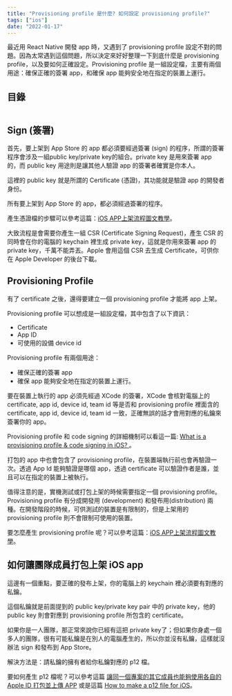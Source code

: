 ```yaml
---
title: "Provisioning profile 是什麼? 如何設定 provisioning profile?"
tags: ["ios"]
date: "2022-01-17"
---
```


最近用 React Native 開發 app 時，又遇到了 provisioning profile 設定不對的問題。因為太常遇到這個問題，所以決定來好好整理一下到底什麼是 provisioning profile，以及要如何正確設定。Provisioning profile 是一組設定檔，主要有兩個用途：確保正確的簽署 app，和確保 app 能夠安全地在指定的裝置上運行。

## 目錄

```toc
```

## Sign (簽署)

首先，要上架到 App Store 的 app 都必須要經過簽署 (sign) 的程序，所謂的簽署程序會涉及一組public key/private key的組合。private key 是用來簽署 app 的，而 public key 用途則是讓其他人驗證 app 的簽署者確實是你本人。

這裡的 public key 就是所謂的 Certificate (憑證)，其功能就是驗證 app 的開發者身份。

所有要上架到 App Store 的 app，都必須經過簽署的程序。

產生憑證檔的步驟可以參考這篇：[iOS APP上架流程圖文教學](https://franksios.medium.com/ios-app%E4%B8%8A%E6%9E%B6%E6%B5%81%E7%A8%8B%E5%9C%96%E6%96%87%E6%95%99%E5%AD%B8-724636ddc78b)。

大致流程是會需要你產生一組 CSR (Certificate Signing Request)，產生 CSR 的同時會在你的電腦的 keychain 裡生成 private key，這就是你用來簽署 app 的 private key，千萬不能弄丟。Apple 會用這個 CSR 去生成 Certificate，可供你在 Apple Developer 的後台下載。

## Provisioning Profile

有了 certificate 之後，還得要建立一個 provisioning profile 才能將 app 上架。

Provisioning profile 可以想成是一組設定檔，其中包含了以下資訊：

* Certificate
* App ID
* 可使用的設備 device id

Provisioning profile 有兩個用途：

* 確保正確的簽署 app
* 確保 app 能夠安全地在指定的裝置上運行。

要在裝置上執行的 app 必須先經過 XCode 的簽署，XCode 會核對電腦上的 certificate, app id, device id, team id 等是否和 provisioning profile 裡面含的 certificate, app id, device id, team id 一致，正確無誤的話才會用對應的私鑰來簽署你的 app。

Provisioning profile 和 code signing 的詳細機制可以看這一篇: [What is a provisioning profile & code signing in iOS?
](https://abhimuralidharan.medium.com/what-is-a-provisioning-profile-in-ios-77987a7c54c2)。

打包的 app 中也會包含了 provisioning profile，在裝置端執行前也會再驗證一次。透過 App Id 能夠驗證是哪個 app，透過 certificate 可以驗證作者是誰，並且可以在指定的裝置上被執行。

值得注意的是，實機測試或打包上架的時候需要指定一個 provisioning profile。Provisioning profile 有分成開發用 (development) 和發布用(distribution) 兩種。在開發階段的時候，可供測試的裝置是有限制的，但是上架用的 provisioning profile 則不會限制可使用的裝置。

要怎麼產生 provisioning profile 呢？可以參考這篇：[iOS APP上架流程圖文教學](https://franksios.medium.com/ios-app%E4%B8%8A%E6%9E%B6%E6%B5%81%E7%A8%8B%E5%9C%96%E6%96%87%E6%95%99%E5%AD%B8-724636ddc78b)。

## 如何讓團隊成員打包上架 iOS app

這邊有一個重點，要正確的發布上架，你的電腦上的 keychain 裡必須要有對應的私鑰。

這個私鑰就是前面提到的 public key/private key pair 中的 private key，他的 public key 則會對應到 provisioning profile 所包含的 certificate。

如果你是一人團隊，那正常來說你已經有這把 private key了；但如果你身處一個多人的團隊，很有可能私鑰是在別人的電腦產生的，所以你並沒有私鑰，這樣就沒辦法 sign 和發布到 App Store。

解決方法是：請私鑰的擁有者給你私鑰對應的 p12 檔。

要如何產生 p12 檔呢？可以參考這篇 [讓同一個專案的其它成員也能夠使用各自的 Apple ID 打包並上傳 APP](https://franksios.medium.com/ios-%E8%AE%93%E5%90%8C%E4%B8%80%E5%80%8B%E5%B0%88%E6%A1%88%E7%9A%84%E5%85%B6%E5%AE%83%E6%88%90%E5%93%A1%E4%BD%BF%E7%94%A8%E5%90%84%E8%87%AA%E7%9A%84-apple-id-%E4%B9%9F%E8%83%BD%E5%A4%A0%E6%89%93%E5%8C%85%E4%B8%8A%E5%82%B3-app-%E8%A9%B2%E5%81%9A%E7%9A%84%E9%82%A3%E4%BA%9B%E4%BA%8B%E5%85%92-6f10d6d689dc) 或是這篇 [How to make a p12 file for iOS](https://calvium.com/how-to-make-a-p12-file/)。